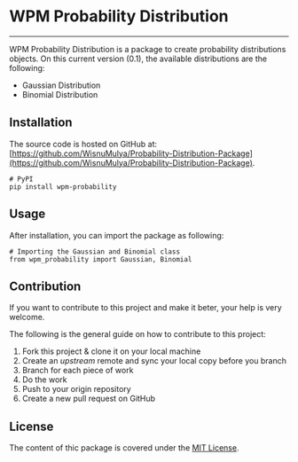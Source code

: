 # WPM Probability Distribution #

-------------------------------------------------------------------------------

WPM Probability Distribution is a package to create probability distributions
objects. On this current version (0.1), the available distributions are the
following:
  * Gaussian Distribution
  * Binomial Distribution

## Installation ##
The source code is hosted on GitHub at: [https://github.com/WisnuMulya/Probability-Distribution-Package](https://github.com/WisnuMulya/Probability-Distribution-Package). 

    # PyPI
	pip install wpm-probability

## Usage ##
After installation, you can import the package as following:

    # Importing the Gaussian and Binomial class
	from wpm_probability import Gaussian, Binomial

## Contribution ##
If you want to contribute to this project and make it beter, your help is very
welcome.

The following is the general guide on how to contribute to this project:
   1. Fork this project & clone it on your local machine
   2. Create an *upstream* remote and sync your local copy before you branch
   3. Branch for each piece of work
   4. Do the work
   5. Push to your origin repository
   6. Create a new pull request on GitHub

## License ##
The content of thic package is covered under the [MIT License](./license.txt).
